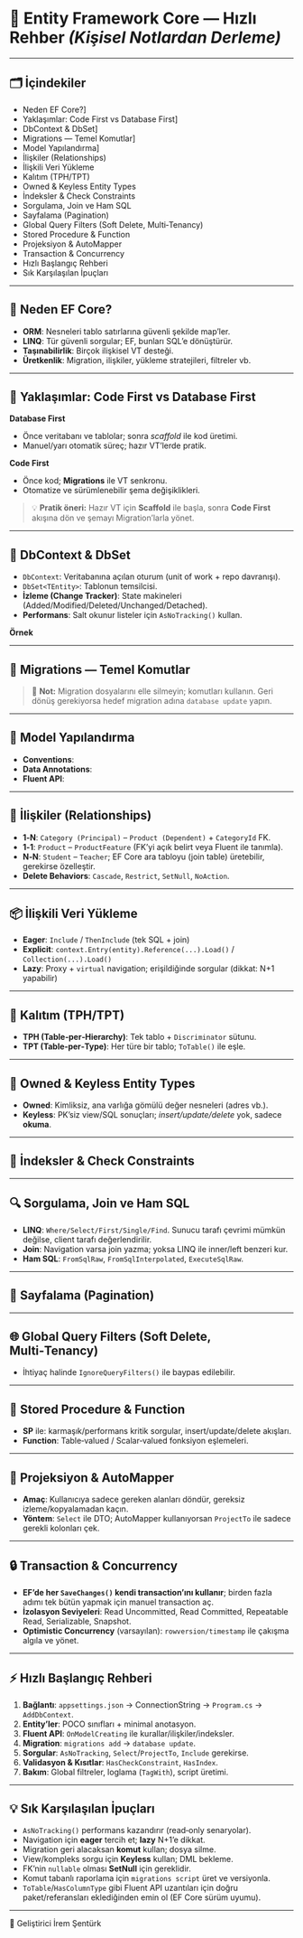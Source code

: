 # 🧩 Entity Framework Core — Hızlı Rehber *(Kişisel Notlardan Derleme)*
---

## 🗂️ İçindekiler

* Neden EF Core?]
* Yaklaşımlar: Code First vs Database First]
* DbContext & DbSet]
* Migrations — Temel Komutlar]
* Model Yapılandırma]
* İlişkiler (Relationships)
* İlişkili Veri Yükleme
* Kalıtım (TPH/TPT)
* Owned & Keyless Entity Types
* İndeksler & Check Constraints
* Sorgulama, Join ve Ham SQL
* Sayfalama (Pagination)
* Global Query Filters (Soft Delete, Multi‑Tenancy)
* Stored Procedure & Function
* Projeksiyon & AutoMapper
* Transaction & Concurrency
* Hızlı Başlangıç Rehberi
* Sık Karşılaşılan İpuçları

---

## 🚀 Neden EF Core?

* **ORM**: Nesneleri tablo satırlarına güvenli şekilde map’ler.
* **LINQ**: Tür güvenli sorgular; EF, bunları SQL’e dönüştürür.
* **Taşınabilirlik**: Birçok ilişkisel VT desteği.
* **Üretkenlik**: Migration, ilişkiler, yükleme stratejileri, filtreler vb.

---

## 🧭 Yaklaşımlar: Code First vs Database First

**Database First**

* Önce veritabanı ve tablolar; sonra *scaffold* ile kod üretimi.
* Manuel/yarı otomatik süreç; hazır VT’lerde pratik.

**Code First**

* Önce kod; **Migrations** ile VT senkronu.
* Otomatize ve sürümlenebilir şema değişiklikleri.

> 💡 **Pratik öneri:** Hazır VT için **Scaffold** ile başla, sonra **Code First** akışına dön ve şemayı Migration’larla yönet.

---

## 🧱 DbContext & DbSet

* `DbContext`: Veritabanına açılan oturum (unit of work + repo davranışı).
* `DbSet<TEntity>`: Tablonun temsilcisi.
* **İzleme (Change Tracker)**: State makineleri (Added/Modified/Deleted/Unchanged/Detached).
* **Performans**: Salt okunur listeler için `AsNoTracking()` kullan.

**Örnek**

---

## 🔧 Migrations — Temel Komutlar

> 📝 **Not:** Migration dosyalarını elle silmeyin; komutları kullanın. Geri dönüş gerekiyorsa hedef migration adına `database update` yapın.

---

## 🧩 Model Yapılandırma

* **Conventions**: 
* **Data Annotations**: 
* **Fluent API**: 


---

## 🤝 İlişkiler (Relationships)

* **1‑N**: `Category (Principal)` – `Product (Dependent)` + `CategoryId` FK.
* **1‑1**: `Product` – `ProductFeature` (FK’yi açık belirt veya Fluent ile tanımla).
* **N‑N**: `Student` – `Teacher`; EF Core ara tabloyu (join table) üretebilir, gerekirse özelleştir.
* **Delete Behaviors**: `Cascade`, `Restrict`, `SetNull`, `NoAction`.


---

## 📦 İlişkili Veri Yükleme

* **Eager**: `Include` / `ThenInclude` (tek SQL + join)
* **Explicit**: `context.Entry(entity).Reference(...).Load()` / `Collection(...).Load()`
* **Lazy**: Proxy + `virtual` navigation; erişildiğinde sorgular (dikkat: N+1 yapabilir)

---

## 🧬 Kalıtım (TPH/TPT)

* **TPH (Table‑per‑Hierarchy)**: Tek tablo + `Discriminator` sütunu.
* **TPT (Table‑per‑Type)**: Her türe bir tablo; `ToTable()` ile eşle.

---

## 🧾 Owned & Keyless Entity Types

* **Owned**: Kimliksiz, ana varlığa gömülü değer nesneleri (adres vb.).
* **Keyless**: PK’siz view/SQL sonuçları; *insert/update/delete* yok, sadece **okuma**.

---

## 📐 İndeksler & Check Constraints

---

## 🔍 Sorgulama, Join ve Ham SQL

* **LINQ**: `Where/Select/First/Single/Find`. Sunucu tarafı çevrimi mümkün değilse, client tarafı değerlendirilir.
* **Join**: Navigation varsa join yazma; yoksa LINQ ile inner/left benzeri kur.
* **Ham SQL**: `FromSqlRaw`, `FromSqlInterpolated`, `ExecuteSqlRaw`.

---

## 📄 Sayfalama (Pagination)

---

## 🌐 Global Query Filters (Soft Delete, Multi‑Tenancy)

* İhtiyaç halinde `IgnoreQueryFilters()` ile baypas edilebilir.

---

## 🧪 Stored Procedure & Function

* **SP** ile: karmaşık/performans kritik sorgular, insert/update/delete akışları.
* **Function**: Table‑valued / Scalar‑valued fonksiyon eşlemeleri.

---

## 🎯 Projeksiyon & AutoMapper

* **Amaç**: Kullanıcıya sadece gereken alanları döndür, gereksiz izleme/kopyalamadan kaçın.
* **Yöntem**: `Select` ile DTO; AutoMapper kullanıyorsan `ProjectTo` ile sadece gerekli kolonları çek.

---

## 🔒 Transaction & Concurrency

* **EF’de her `SaveChanges()` kendi transaction’ını kullanır**; birden fazla adımı tek bütün yapmak için manuel transaction aç.
* **İzolasyon Seviyeleri**: Read Uncommitted, Read Committed, Repeatable Read, Serializable, Snapshot.
* **Optimistic Concurrency** (varsayılan): `rowversion/timestamp` ile çakışma algıla ve yönet.

---

## ⚡ Hızlı Başlangıç Rehberi

1. **Bağlantı**: `appsettings.json` → ConnectionString → `Program.cs` → `AddDbContext`.
2. **Entity’ler**: POCO sınıfları + minimal anotasyon.
3. **Fluent API**: `OnModelCreating` ile kurallar/ilişkiler/indeksler.
4. **Migration**: `migrations add` → `database update`.
5. **Sorgular**: `AsNoTracking`, `Select`/`ProjectTo`, `Include` gerekirse.
6. **Validasyon & Kısıtlar**: `HasCheckConstraint`, `HasIndex`.
7. **Bakım**: Global filtreler, loglama (`TagWith`), script üretimi.

---

## 💡 Sık Karşılaşılan İpuçları

* `AsNoTracking()` performans kazandırır (read‑only senaryolar).
* Navigation için **eager** tercih et; **lazy** N+1’e dikkat.
* Migration geri alacaksan **komut** kullan; dosya silme.
* View/kompleks sorgu için **Keyless** kullan; DML bekleme.
* FK’nin `nullable` olması **SetNull** için gereklidir.
* Komut tabanlı raporlama için `migrations script` üret ve versiyonla.
* `ToTable`/`HasColumnType` gibi Fluent API uzantıları için doğru paket/referansları eklediğinden emin ol (EF Core sürüm uyumu).

---


👤 Geliştirici
İrem Şentürk
